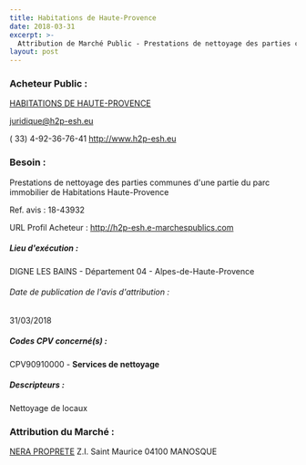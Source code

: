 ```yaml
---
title: Habitations de Haute-Provence
date: 2018-03-31
excerpt: >-
  Attribution de Marché Public - Prestations de nettoyage des parties communes d'une partie du parc immobilier
layout: post
---
```


### Acheteur Public : 
<a href="/acheteur-131/siren-006650089"> HABITATIONS DE HAUTE-PROVENCE</a><br/>



juridique@h2p-esh.eu

( 33) 4-92-36-76-41
http://www.h2p-esh.eu
### Besoin :

Prestations de nettoyage des parties communes d'une partie du parc immobilier de Habitations Haute-Provence

Ref. avis : 18-43932

URL Profil Acheteur : http://h2p-esh.e-marchespublics.com

##### Lieu d'exécution :

DIGNE LES BAINS - Département 04 - Alpes-de-Haute-Provence

###### Date de publication de l'avis d'attribution : 
31/03/2018

##### Codes CPV concerné(s) :
CPV90910000 - **Services de nettoyage** <br/>

##### Descripteurs :
Nettoyage de locaux <br/>

### Attribution du Marché :
<a href="/entreprise-553/siren-387250046"> NERA PROPRETE</a>    Z.I. Saint Maurice 04100 MANOSQUE <br/>
